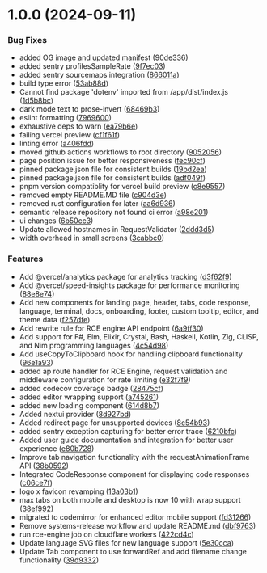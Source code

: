# 1.0.0 (2024-09-11)


### Bug Fixes

* added OG image and updated manifest ([90de336](https://github.com/xosnrdev/carai/commit/90de336477bba4c96b9794d398b606a6ab79ebea))
* added sentry profilesSampleRate ([9f7ec03](https://github.com/xosnrdev/carai/commit/9f7ec03344de08c2bb0de2a61e8dd63251f929f7))
* added sentry sourcemaps integration ([866011a](https://github.com/xosnrdev/carai/commit/866011a8225cd496dc474209278760d5343b84bc))
* build type error ([53ab88d](https://github.com/xosnrdev/carai/commit/53ab88d4b1791dab3efe25e2449d6d3d2b4e30f9))
* Cannot find package 'dotenv' imported from /app/dist/index.js ([1d5b8bc](https://github.com/xosnrdev/carai/commit/1d5b8bcf706c2b39fc7463792c751175aecee0c2))
* dark mode text to prose-invert ([68469b3](https://github.com/xosnrdev/carai/commit/68469b320bbd2fb1701efa5597553f134c75f9a6))
* eslint formatting ([7969600](https://github.com/xosnrdev/carai/commit/79696004106a86cfaa03b7770c99340ec47bcb1d))
* exhaustive deps to warn ([ea79b6e](https://github.com/xosnrdev/carai/commit/ea79b6eca34d85e7c99d713b3bc6bd0e6b4babe9))
* failing vercel preview ([cf1f61f](https://github.com/xosnrdev/carai/commit/cf1f61f93a759abce8fdb1361e3800b60992793c))
* linting error ([a406fdd](https://github.com/xosnrdev/carai/commit/a406fdd178b3e315349a01b8007e281ae9e13740))
* moved github actions workflows to root directory ([9052056](https://github.com/xosnrdev/carai/commit/90520569eb1f042be2c22616cd97da7ba9fd3698))
* page position issue for better responsiveness ([fec90cf](https://github.com/xosnrdev/carai/commit/fec90cff449c08ae7a40cd6408e07385616bd36e))
* pinned package.json file for consistent builds ([19bd2ea](https://github.com/xosnrdev/carai/commit/19bd2eab463b755c1f692236bea6e657900d34a7))
* pinned package.json file for consistent builds ([adf049f](https://github.com/xosnrdev/carai/commit/adf049fea85ae4f5959a3a930ea8fee6a1d5f9e2))
* pnpm version compatiblity for vercel build preview ([c8e9557](https://github.com/xosnrdev/carai/commit/c8e955716c739e535741beb800ff4d46b5a9a4f9))
* removed empty README.MD file ([c904d3e](https://github.com/xosnrdev/carai/commit/c904d3ebdcd4cd8e443e9be39ebc36a0d4526188))
* removed rust configuration for later ([aa6d936](https://github.com/xosnrdev/carai/commit/aa6d936f13b5df12eefe2eb286f0f699b3a50338))
* semantic release repository not found ci error ([a98e201](https://github.com/xosnrdev/carai/commit/a98e201b5b61ff76b827bf0036b635727548e9e3))
* ui changes ([6b50cc3](https://github.com/xosnrdev/carai/commit/6b50cc32d209f6c78b294694180855667d0f391b))
* Update allowed hostnames in RequestValidator ([2ddd3d5](https://github.com/xosnrdev/carai/commit/2ddd3d5f7b47322552a90667fc5b4de6465ffb2a))
* width overhead in small screens ([3cabbc0](https://github.com/xosnrdev/carai/commit/3cabbc06e876bf549820f506fbc864fe38c59cee))


### Features

* Add @vercel/analytics package for analytics tracking ([d3f62f9](https://github.com/xosnrdev/carai/commit/d3f62f98875e4642d190c3ed512d03977532fcd5))
* Add @vercel/speed-insights package for performance monitoring ([88e8e74](https://github.com/xosnrdev/carai/commit/88e8e74603de155593ee05e7f315749bab8c5dd4))
* Add new components for landing page, header, tabs, code response, language, terminal, docs, onboarding, footer, custom tooltip, editor, and theme data ([f257dfe](https://github.com/xosnrdev/carai/commit/f257dfed6de03cdc7f00208f155846a8f94eca16))
* Add rewrite rule for RCE engine API endpoint ([6a9ff30](https://github.com/xosnrdev/carai/commit/6a9ff30d189d0690f6a4549aaa9b09655ab92d29))
* Add support for F#, Elm, Elixir, Crystal, Bash, Haskell, Kotlin, Zig, CLISP, and Nim programming languages ([4c54d98](https://github.com/xosnrdev/carai/commit/4c54d980b10197bec8a2d1158820479ff47fac15))
* Add useCopyToClipboard hook for handling clipboard functionality ([96e1a93](https://github.com/xosnrdev/carai/commit/96e1a93fcf0e7792a0784ba725d7573e78cffb7c))
* added ap route handler for RCE Engine, request validation and middleware configuration for rate limiting ([e32f7f9](https://github.com/xosnrdev/carai/commit/e32f7f9539f3a9f9d7199b5264b2b086dda6a3f5))
* added codecov coverage badge ([28475cf](https://github.com/xosnrdev/carai/commit/28475cf31ecc172403e86b3bc95e2f677e9de9f9))
* added editor wrapping support ([a745261](https://github.com/xosnrdev/carai/commit/a7452616044b3e4d33e63a7e0bdd652bb6c699e8))
* added new loading component ([614d8b7](https://github.com/xosnrdev/carai/commit/614d8b7074dbb68bacd89179ef212deaa82470c1))
* Added nextui provider ([8d927bd](https://github.com/xosnrdev/carai/commit/8d927bdbdd27ec0915ca9215f4d3dc99cc82cacb))
* Added redirect page for unsupported devices ([8c54b93](https://github.com/xosnrdev/carai/commit/8c54b93ed0c13d1cdd3372053860f902b95a788d))
* added sentry exception capturing for better error trace ([6210bfc](https://github.com/xosnrdev/carai/commit/6210bfce16f93720bcf1f7366ef4aa2b47e275d2))
* Added user guide documentation and integration for better user experience ([e80b728](https://github.com/xosnrdev/carai/commit/e80b728ac3debe3e29362a51d961c7f0f59a0da9))
* Improve tab navigation functionality with the requestAnimationFrame API ([38b0592](https://github.com/xosnrdev/carai/commit/38b05926b450a1012cf25524e50e4d949f819173))
* Integrated CodeResponse component for displaying code responses ([c06ce7f](https://github.com/xosnrdev/carai/commit/c06ce7fcf2e68eb75b3968cbc71f23dc1b5247c2))
* logo x favicon revamping ([13a03b1](https://github.com/xosnrdev/carai/commit/13a03b10e384968c2f21da43fb35cfd5e28b57bc))
* max tabs on both mobile and desktop is now 10 with wrap support ([38ef992](https://github.com/xosnrdev/carai/commit/38ef99225a6885db842353d348cec7fe21831817))
* migrated to codemirror for enhanced editor mobile support ([fd31266](https://github.com/xosnrdev/carai/commit/fd312665fe6de6a5d23c89e03eca93d0f90d50c5))
* Remove systems-release workflow and update README.md ([dbf9763](https://github.com/xosnrdev/carai/commit/dbf976309be48cb5bb79e2351271fcca6aebaffc))
* run rce-engine job on cloudflare workers ([422cd4c](https://github.com/xosnrdev/carai/commit/422cd4c3eb76c5748e2c3363794474c2937f91ee))
* Update language SVG files for new language support ([5e30cca](https://github.com/xosnrdev/carai/commit/5e30cca3d3df305360a5f9cd7d7c856b132d52b5))
* Update Tab component to use forwardRef and add filename change functionality ([39d9332](https://github.com/xosnrdev/carai/commit/39d9332d65397f2a1efcf9f6c8cb470b6a542d83))
